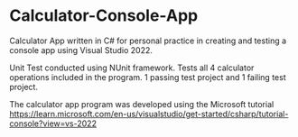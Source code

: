 # Calculator-Console-App

Calculator App written in C# for personal practice in creating and testing a console app using Visual Studio 2022.

Unit Test conducted using NUnit framework. Tests all 4 calculator operations included in the program. 1 passing test project and 1 failing test project.

The calculator app program was developed using the Microsoft tutorial https://learn.microsoft.com/en-us/visualstudio/get-started/csharp/tutorial-console?view=vs-2022
